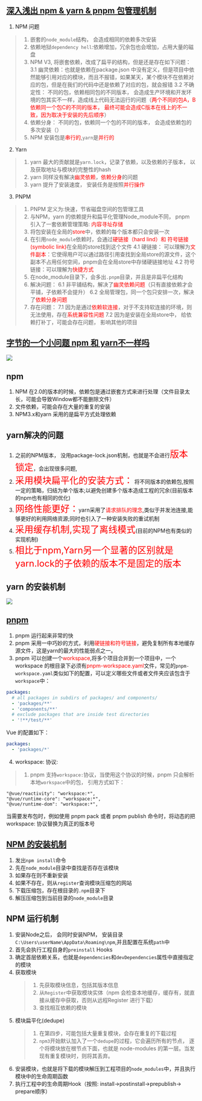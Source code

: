 ## [深入浅出 npm & yarn & pnpm 包管理机制](https://mp.weixin.qq.com/s/X6eehnbs055Gmiw56Zs_DA)
1. NPM 问题
> 1. 嵌套的`node_module`结构， 会造成相同的依赖多次安装
> 2. 依赖地狱`dependency hell`:依赖增加，冗余包也会增加，占用大量的磁盘
> 3. NPM V3, 将嵌套依赖，改成了扁平的结构，但是还是存在如下问题：
> 3.1 幽灵依赖：也就是依赖在package.json 中没有定义，但是项目中依然能够引用对应的模块，而且不报错，如果某天，某个模块不在依赖对应的包，但是在我们的代码中还是依赖了对应的包，就会报错
> 3.2 不确定性： 不同的包，依赖相同包的不同版本， 会造成生产环境和开发环境的包其实不一样，造成线上代码无法运行的问题（<font color=red>两个不同的包A，B依赖同一个包C的不同的版本， 最终可能会造成C版本在线上的不一致，因为取决于安装的先后顺序</font>）
> 4. 依赖分身： 不同的包，依赖同一个包的不同的版本， 会造成依赖包的多次安装（<font color=red></font>）
> 5. NPM 安装包是<font color=red>串行的</font>,`yarn`是<font color=red>并行的</font>
2. Yarn
> 1. yarn 最大的贡献就是`yarn.lock`，记录了依赖，以及依赖的子版本， 以及获取地址与模块的完整性的hash
> 2. yarn 同样没有解决<font color=red>幽灵依赖</font>，<font color=red>依赖分身</font>的问题
> 3. yarn 提升了安装速度， 安装任务是按照<font color=red>并行操作</font>
3. PNPM
> 1. PNPM 定义为:快速，节省磁盘空间的包管理工具
> 2. 与NPM，yarn 的依赖提升和扁平化管理Node_module不同， pnpm 引入了一套依赖管理策略: <font color=red>内容寻址存储</font>
> 3. 将包安装在全局的<font color=red>store</font>中，依赖的每个版本都只会安装一次
> 4. 在引用`node_module`依赖时，会通过<font color=red>硬链接（hard lind）和 符号链接(symbolic link)</font>在全局的store找到这个文件
> 4.1 硬链接： 可以理解为<font color=red>文件副本</font>：它使得用户可以通过路径引用查找到全局store的源文件，这个副本不占用任何空间，pnpm会在全局store中存储硬链接地址
> 4.2 符号链接：可以理解为<font color=red>快捷方式</font>
> 5. 在node_module目录下，会多出`.pnpm`目录，并且是非扁平化结构
> 6. 解决问题：
> 6.1 非平铺结构，解决了<font color=red>幽灵依赖问题</font>（只有直接依赖才会平铺，子依赖不会提升）
> 6.2 全局管理包，同一个包只安排一次，解决了<font color=red>依赖分身问题</font>
> 7. 存在问题：
> 7.1 因为是通过<font color=red>依赖软连接</font>，对于不支持软连接的环境，则无法使用，存在<font color=red>系统兼容性问题</font>
> 7.2 因为是安装在全局store中， 给依赖打补丁，可能会存在问题， 影响其他的项目
## [字节的一个小问题 npm 和 yarn不一样吗](https://juejin.cn/post/7060844948316225572?share_token=c36973a3-1d1f-4f69-be6d-6adc8b4fad92)
![](https://p6-juejin.byteimg.com/tos-cn-i-k3u1fbpfcp/4fbc0e4e27c14500a2a9e4fcf4757fae~tplv-k3u1fbpfcp-zoom-in-crop-mark:1630:0:0:0.awebp?)
## npm
1. NPM 在2.0的版本的时候，依赖包是通过嵌套方式来进行处理（文件目录太长，可能会导致Window都不能删除文件）
2. 文件依赖，可能会存在大量的重复的安装
3. NPM3.x和yarn 采用的是扁平方式处理依赖
## yarn解决的问题
1. 之前的NPM版本， 没用package-lock.json机制，也就是不会进行<font size=5 color="red">版本锁定</font>，会出现很多问题,
2. <font size=5 color="red">采用模块扁平化的安装方式：</font> 将不同版本的依赖包,按照一定的策略，归结为单个版本;以避免创建多个版本造成工程的冗余(目前版本的npm也有相同的优化)
3.  <font size=5 color="red">网络性能更好：</font>yarn采用了<font color="red">请求排队的理念</font>,类似于并发池连接,能够更好的利用网络资源;同时也引入了一种安装失败的重试机制
4.  <font size=5 color="red">采用缓存机制,实现了离线模式</font>(目前的NPM也有类似的实现机制)
5.  <font size=5 color="red">相比于npm,Yarn另一个显著的区别就是yarn.lock的子依赖的版本不是固定的版本</font>

## yarn 的安装机制
![](https://p1-juejin.byteimg.com/tos-cn-i-k3u1fbpfcp/4a25fa69736e4f0aacee1372476ece5c~tplv-k3u1fbpfcp-zoom-in-crop-mark:1630:0:0:0.awebp?)

## [pnpm](https://juejin.cn/post/7098637533646422024?share_token=757bb462-b400-45bd-8342-e6235f96c782)
1. pnpm 运行起来非常的快
2. pnpm 采用一中巧妙的方式，利用<font color="red">硬链接和符号链接</font>，避免复制所有本地缓存源文件，这是yarn的最大的性能弱点之一。
3. pnpm 可以创建一个<font color=red>workspace</font>,将多个项目合并到一个项目中，一个workspace 的根目录下必须有<font color=red>pnpm-workspace.yaml</font>文件，常见的`pnpm-workspace.yaml`类似如下的配置，可以定义哪些文件或者文件夹应该包含于`workspace`中：
```yaml
packages:
  # all packages in subdirs of packages/ and components/
  - 'packages/**'
  - 'components/**'
  # exclude packages that are inside test directories
  - '!**/test/**'

```
Vue 的配置如下：
```yaml
packages:
  - 'packages/*'
```
4. workspace: 协议:
> 1. pnpm 支持`workspace:`协议，当使用这个协议的时候，pnpm 只会解析本地`workspace`中的包，
引用方式如下：
```
"@vue/reactivity": "workspace:*",
"@vue/runtime-core": "workspace:*",
"@vue/runtime-dom": "workspace:*",
```
<font >
当需要发布包时，例如使用 pnpm pack 或者 pnpm publish 命令时，将动态的把 workspace: 协议替换为真正的版本号

## [NPM 的安装机制](https://github.com/Advanced-Frontend/Daily-Interview-Question/issues/22)
1. 发出`npm install`命令
2. 先在`node_module`目录中查找是否存在该模块
3. 如果存在则不重新安装
4. 如果不存在，则从`register`查询模块压缩包的网站
5. 下载压缩包，存在根目录的`.npm`目录下
6. 解压压缩包到当前目录的`node_module`目录
## NPM 运行机制
1. 安装Node之后， 会同时安装NPM， 安装目录`C:\Users\userName\AppData\Roaming\npm`,并且配置在系统`path`中
2. 首先会执行工程自身的`preinstall` Hooks
3. 确定首层依赖关系，也就是`dependencies`和`devDependencies`属性中直接指定的模块
4. 获取模块
   > 1. 先获取模块信息，包括其版本信息
   > 2. 从`Register`中获取模块实体（npm 会检查本地缓存，缓存有，就直接从缓存中获取，否则从远程Register 进行下载）
   > 3. 查找相互依赖的模块
5. 模块扁平化(dedupe)
   > 1. 在第四步，可能包括大量重复模块，会存在重复的下载过程
   > 2. `npm3`开始默认加入了一个`dedupe`的过程，它会遍历所有的节点， 逐个将模块放在根节点下面，也就是 node-modules 的第一层。当发现有重复模块时，则将其丢弃。
6. 安装模块，也就是将下载的模块解压到工程项目的`node_modules`中，并且执行模块中的生命周期函数
7. 执行工程中的生命周期Hook（按照: install->postinstall->prepublish-> prepare顺序）


